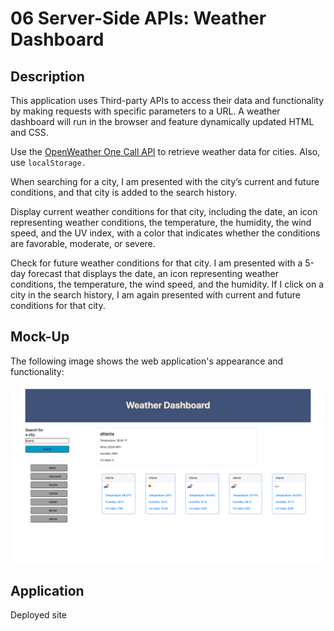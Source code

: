 # 06 Server-Side APIs: Weather Dashboard

## Description

This application uses Third-party APIs to access their data and functionality by making requests with specific parameters to a URL. 
A weather dashboard will run in the browser and feature dynamically updated HTML and CSS.

Use the [OpenWeather One Call API](https://openweathermap.org/api/one-call-api) to retrieve weather data for cities. Also, use `localStorage.` 

When searching for a city, I am presented with the city’s current and future conditions, and that city is added to the search history.

Display current weather conditions for that city, including the date, an icon representing weather conditions, the temperature, the humidity, the wind speed, and the UV index, with a color that indicates whether the conditions are favorable, moderate, or severe.

Check for future weather conditions for that city. I am presented with a 5-day forecast that displays the date, an icon representing weather conditions, the temperature, the wind speed, and the humidity.
If I click on a city in the search history, I am again presented with current and future conditions for that city.


## Mock-Up

The following image shows the web application's appearance and functionality:

![The weather app ](./assets/images/weather_dashboard.png)

## Application

Deployed site

